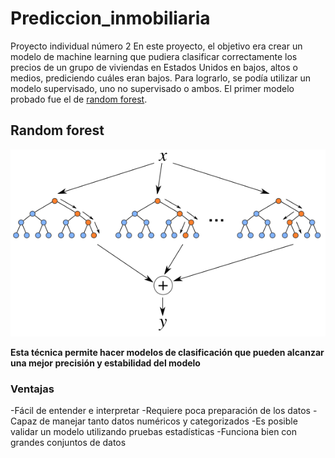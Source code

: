 #  Prediccion_inmobiliaria
Proyecto individual número 2
En este proyecto, el objetivo era crear un modelo de machine learning que pudiera clasificar correctamente los precios de un grupo de viviendas en Estados Unidos en bajos, altos o medios, prediciendo cuáles eran bajos. Para lograrlo, se podía utilizar un modelo supervisado, uno no supervisado o ambos.
El primer modelo probado fue el de [random forest](https://scikit-learn.org/stable/modules/generated/sklearn.ensemble.RandomForestClassifier.html). 
##  Random forest
![](random_forest.png)

**Esta técnica permite hacer modelos de clasificación que pueden alcanzar una mejor precisión y estabilidad del modelo**
### Ventajas
-Fácil de entender e interpretar
-Requiere poca preparación de los datos
-Capaz de manejar tanto datos numéricos y categorizados
-Es posible validar un modelo utilizando pruebas estadísticas
-Funciona bien con grandes conjuntos de datos
